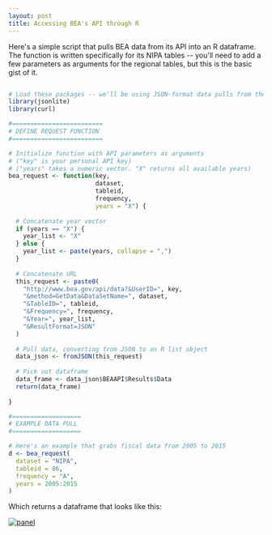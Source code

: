 ```yaml
--- 
layout: post 
title: Accessing BEA's API through R
---
```


Here's a simple script that pulls BEA data from its API into an R dataframe. The function is written specifically for its NIPA tables -- you'll need to add a few parameters as arguments for the regional tables, but this is the basic gist of it. 

```R

# Load these packages -- we'll be using JSON-format data pulls from the API
library(jsonlite)
library(curl)

#=========================
# DEFINE REQUEST FUNCTION
#=========================

# Initialize function with API parameters as arguments
# ("key" is your personal API key)
# ("years" takes a numeric vector. "X" returns all available years)
bea_request <- function(key, 
                        dataset, 
                        tableid, 
                        frequency, 
                        years = "X") {
  
  # Concatenate year vector 
  if (years == "X") {
    year_list <- "X"
  } else {
    year_list <- paste(years, collapse = ",")
  }
  
  # Concatenate URL
  this_request <- paste0(
    "http://www.bea.gov/api/data?&UserID=", key,
    "&method=GetData&DataSetName=", dataset,
    "&TableID=", tableid,
    "&Frequency=", frequency,
    "&Year=", year_list,
    "&ResultFormat=JSON"
  )
  
  # Pull data, converting from JSON to an R list object
  data_json <- fromJSON(this_request)
  
  # Pick out dataframe
  data_frame <- data_json$BEAAPI$Results$Data
  return(data_frame)
  
}

#===================
# EXAMPLE DATA PULL
#===================

# Here's an example that grabs fiscal data from 2005 to 2015
d <- bea_request(
  dataset = "NIPA", 
  tableid = 86,
  frequency = "A",
  years = 2005:2015
)

```  

Which returns a dataframe that looks like this:

<a href='http://postimage.org/' target='_blank'><img src='https://s31.postimg.org/9sbq5gdmz/Untitled.png' border='0' alt="panel" /></a>